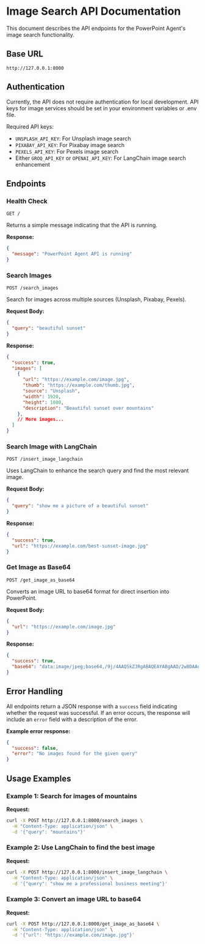# Image Search API Documentation

This document describes the API endpoints for the PowerPoint Agent's image search functionality.

## Base URL

```
http://127.0.0.1:8000
```

## Authentication

Currently, the API does not require authentication for local development. API keys for image services should be set in your environment variables or .env file.

Required API keys:
- `UNSPLASH_API_KEY`: For Unsplash image search
- `PIXABAY_API_KEY`: For Pixabay image search
- `PEXELS_API_KEY`: For Pexels image search
- Either `GROQ_API_KEY` or `OPENAI_API_KEY`: For LangChain image search enhancement

## Endpoints

### Health Check

```
GET /
```

Returns a simple message indicating that the API is running.

**Response:**
```json
{
  "message": "PowerPoint Agent API is running"
}
```

### Search Images

```
POST /search_images
```

Search for images across multiple sources (Unsplash, Pixabay, Pexels).

**Request Body:**
```json
{
  "query": "beautiful sunset"
}
```

**Response:**
```json
{
  "success": true,
  "images": [
    {
      "url": "https://example.com/image.jpg",
      "thumb": "https://example.com/thumb.jpg",
      "source": "Unsplash",
      "width": 1920,
      "height": 1080,
      "description": "Beautiful sunset over mountains"
    },
    // More images...
  ]
}
```

### Search Image with LangChain

```
POST /insert_image_langchain
```

Uses LangChain to enhance the search query and find the most relevant image.

**Request Body:**
```json
{
  "query": "show me a picture of a beautiful sunset"
}
```

**Response:**
```json
{
  "success": true,
  "url": "https://example.com/best-sunset-image.jpg"
}
```

### Get Image as Base64

```
POST /get_image_as_base64
```

Converts an image URL to base64 format for direct insertion into PowerPoint.

**Request Body:**
```json
{
  "url": "https://example.com/image.jpg"
}
```

**Response:**
```json
{
  "success": true,
  "base64": "data:image/jpeg;base64,/9j/4AAQSkZJRgABAQEAYABgAAD/2wBDAAoHBwgHBg..."
}
```

## Error Handling

All endpoints return a JSON response with a `success` field indicating whether the request was successful. If an error occurs, the response will include an `error` field with a description of the error.

**Example error response:**
```json
{
  "success": false,
  "error": "No images found for the given query"
}
```

## Usage Examples

### Example 1: Search for images of mountains

**Request:**
```bash
curl -X POST http://127.0.0.1:8000/search_images \
  -H "Content-Type: application/json" \
  -d '{"query": "mountains"}'
```

### Example 2: Use LangChain to find the best image

**Request:**
```bash
curl -X POST http://127.0.0.1:8000/insert_image_langchain \
  -H "Content-Type: application/json" \
  -d '{"query": "show me a professional business meeting"}'
```

### Example 3: Convert an image URL to base64

**Request:**
```bash
curl -X POST http://127.0.0.1:8000/get_image_as_base64 \
  -H "Content-Type: application/json" \
  -d '{"url": "https://example.com/image.jpg"}'
``` 